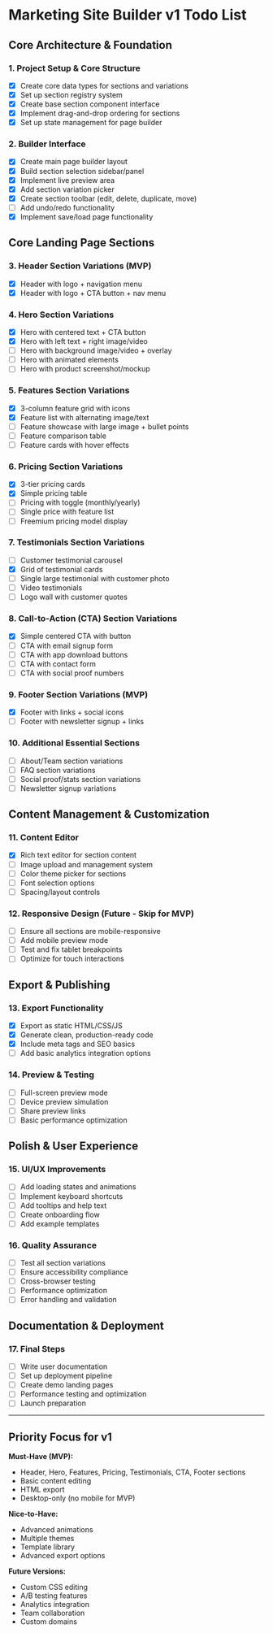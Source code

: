 # Marketing Site Builder v1 Todo List

## Core Architecture & Foundation

### 1. Project Setup & Core Structure
- [x] Create core data types for sections and variations
- [x] Set up section registry system
- [x] Create base section component interface
- [x] Implement drag-and-drop ordering for sections
- [x] Set up state management for page builder

### 2. Builder Interface
- [x] Create main page builder layout
- [x] Build section selection sidebar/panel
- [x] Implement live preview area
- [x] Add section variation picker
- [x] Create section toolbar (edit, delete, duplicate, move)
- [ ] Add undo/redo functionality
- [x] Implement save/load page functionality

## Core Landing Page Sections

### 3. Header Section Variations (MVP)
- [x] Header with logo + navigation menu
- [x] Header with logo + CTA button + nav menu

### 4. Hero Section Variations
- [x] Hero with centered text + CTA button
- [x] Hero with left text + right image/video
- [ ] Hero with background image/video + overlay
- [ ] Hero with animated elements
- [ ] Hero with product screenshot/mockup

### 5. Features Section Variations
- [x] 3-column feature grid with icons
- [x] Feature list with alternating image/text
- [ ] Feature showcase with large image + bullet points
- [ ] Feature comparison table
- [ ] Feature cards with hover effects

### 6. Pricing Section Variations
- [x] 3-tier pricing cards
- [x] Simple pricing table
- [ ] Pricing with toggle (monthly/yearly)
- [ ] Single price with feature list
- [ ] Freemium pricing model display

### 7. Testimonials Section Variations
- [ ] Customer testimonial carousel
- [x] Grid of testimonial cards
- [ ] Single large testimonial with customer photo
- [ ] Video testimonials
- [ ] Logo wall with customer quotes

### 8. Call-to-Action (CTA) Section Variations
- [x] Simple centered CTA with button
- [ ] CTA with email signup form
- [ ] CTA with app download buttons
- [ ] CTA with contact form
- [ ] CTA with social proof numbers

### 9. Footer Section Variations (MVP)
- [x] Footer with links + social icons
- [ ] Footer with newsletter signup + links

### 10. Additional Essential Sections
- [ ] About/Team section variations
- [ ] FAQ section variations
- [ ] Social proof/stats section variations
- [ ] Newsletter signup variations

## Content Management & Customization

### 11. Content Editor
- [x] Rich text editor for section content
- [ ] Image upload and management system
- [ ] Color theme picker for sections
- [ ] Font selection options
- [ ] Spacing/layout controls

### 12. Responsive Design (Future - Skip for MVP)
- [ ] Ensure all sections are mobile-responsive
- [ ] Add mobile preview mode
- [ ] Test and fix tablet breakpoints
- [ ] Optimize for touch interactions

## Export & Publishing

### 13. Export Functionality
- [x] Export as static HTML/CSS/JS
- [x] Generate clean, production-ready code
- [x] Include meta tags and SEO basics
- [ ] Add basic analytics integration options

### 14. Preview & Testing
- [ ] Full-screen preview mode
- [ ] Device preview simulation
- [ ] Share preview links
- [ ] Basic performance optimization

## Polish & User Experience

### 15. UI/UX Improvements
- [ ] Add loading states and animations
- [ ] Implement keyboard shortcuts
- [ ] Add tooltips and help text
- [ ] Create onboarding flow
- [ ] Add example templates

### 16. Quality Assurance
- [ ] Test all section variations
- [ ] Ensure accessibility compliance
- [ ] Cross-browser testing
- [ ] Performance optimization
- [ ] Error handling and validation

## Documentation & Deployment

### 17. Final Steps
- [ ] Write user documentation
- [ ] Set up deployment pipeline
- [ ] Create demo landing pages
- [ ] Performance testing and optimization
- [ ] Launch preparation

---

## Priority Focus for v1

**Must-Have (MVP):**
- Header, Hero, Features, Pricing, Testimonials, CTA, Footer sections
- Basic content editing
- HTML export
- Desktop-only (no mobile for MVP)

**Nice-to-Have:**
- Advanced animations
- Multiple themes
- Template library
- Advanced export options

**Future Versions:**
- Custom CSS editing
- A/B testing features
- Analytics integration
- Team collaboration
- Custom domains